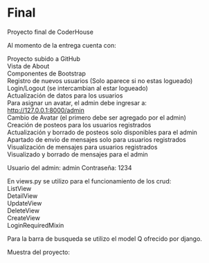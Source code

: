 # Final
Proyecto final de CoderHouse

Al momento de la entrega cuenta con:

Proyecto subido a GitHub<br>
Vista de About<br>
Componentes de Bootstrap<br>
Registro de nuevos usuarios (Solo aparece si no estas logueado)<br>
Login/Logout (se intercambian al estar logueado)<br>
Actualización de datos para los usuarios<br>
Para asignar un avatar, el admin debe ingresar a: http://127.0.0.1:8000/admin<br>
Cambio de Avatar (el primero debe ser agregado por el admin)<br>
Creación de posteos para los usuarios registrados<br>
Actualización y borrado de posteos solo disponibles para el admin<br>
Apartado de envio de mensajes solo para usuarios registrados<br>
Visualización de mensajes para usuarios registrados<br>
Visualizado y borrado de mensajes para el admin<br>

Usuario del admin: admin Contraseña: 1234<br>

En views.py se utilizo para el funcionamiento de los crud:<br>
ListView<br>
DetailView<br>
UpdateView<br>
DeleteView<br>
CreateView<br>
LoginRequiredMixin<br>

Para la barra de busqueda se utilizo el model Q ofrecido por django.<br>

Muestra del proyecto:<br>